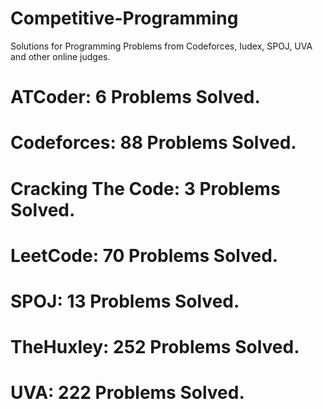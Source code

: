 # Competitive-Programming
Solutions for Programming Problems from Codeforces, Iudex, SPOJ, UVA and other online judges.

# ATCoder: 6 Problems Solved.
# Codeforces: 88 Problems Solved.
# Cracking The Code: 3 Problems Solved.
# LeetCode: 70 Problems Solved.
# SPOJ: 13 Problems Solved.
# TheHuxley: 252 Problems Solved.
# UVA: 222 Problems Solved.
